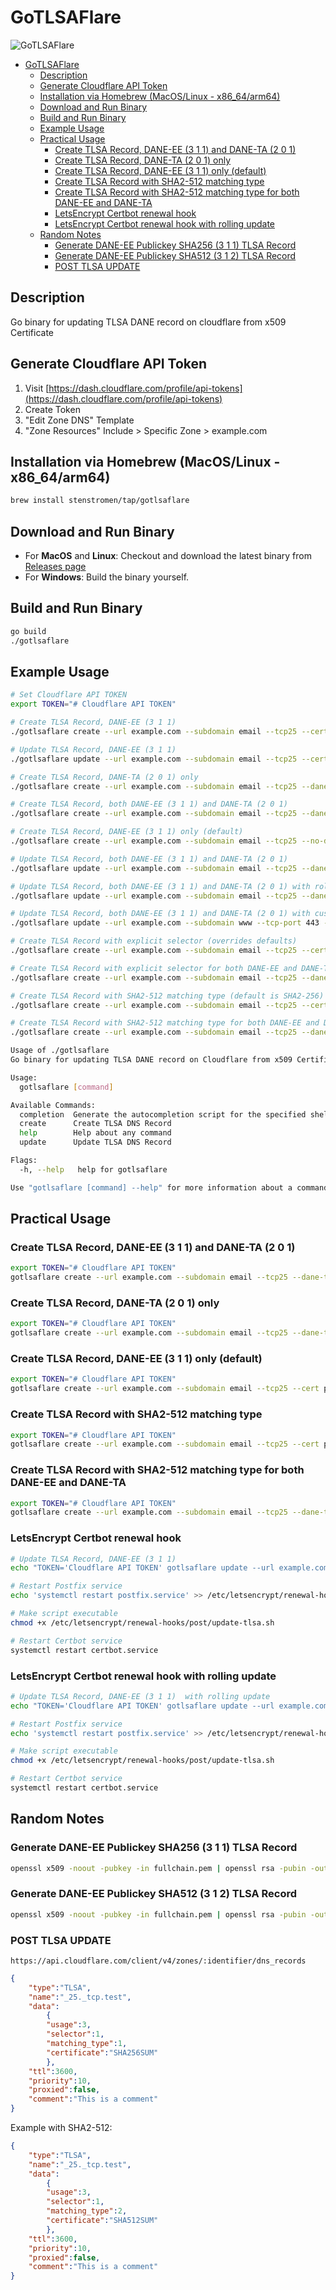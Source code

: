 <!-- markdownlint-disable MD051 -->
# GoTLSAFlare

![GoTLSAFlare](./gotlsaflare.webp)

- [GoTLSAFlare](#gotlsaflare)
  - [Description](#description)
  - [Generate Cloudflare API Token](#generate-cloudflare-api-token)
  - [Installation via Homebrew (MacOS/Linux - x86\_64/arm64)](#installation-via-homebrew-macoslinux---x86_64arm64)
  - [Download and Run Binary](#download-and-run-binary)
  - [Build and Run Binary](#build-and-run-binary)
  - [Example Usage](#example-usage)
  - [Practical Usage](#practical-usage)
    - [Create TLSA Record, DANE-EE (3 1 1) and DANE-TA (2 0 1)](#create-tlsa-record-dane-ee-3-1-1-and-dane-ta-2-0-1)
    - [Create TLSA Record, DANE-TA (2 0 1) only](#create-tlsa-record-dane-ta-2-0-1-only)
    - [Create TLSA Record, DANE-EE (3 1 1) only (default)](#create-tlsa-record-dane-ee-3-1-1-only-default)
    - [Create TLSA Record with SHA2-512 matching type](#create-tlsa-record-with-sha2-512-matching-type)
    - [Create TLSA Record with SHA2-512 matching type for both DANE-EE and DANE-TA](#create-tlsa-record-with-sha2-512-matching-type-for-both-dane-ee-and-dane-ta)
    - [LetsEncrypt Certbot renewal hook](#letsencrypt-certbot-renewal-hook)
    - [LetsEncrypt Certbot renewal hook with rolling update](#letsencrypt-certbot-renewal-hook-with-rolling-update)
  - [Random Notes](#random-notes)
    - [Generate DANE-EE Publickey SHA256 (3 1 1) TLSA Record](#generate-dane-ee-publickey-sha256-3-1-1-tlsa-record)
    - [Generate DANE-EE Publickey SHA512 (3 1 2) TLSA Record](#generate-dane-ee-publickey-sha512-3-1-2-tlsa-record)
    - [POST TLSA UPDATE](#post-tlsa-update)

## Description

Go binary for updating TLSA DANE record on cloudflare from x509 Certificate

## Generate Cloudflare API Token

1. Visit [https://dash.cloudflare.com/profile/api-tokens](https://dash.cloudflare.com/profile/api-tokens)
2. Create Token
3. "Edit Zone DNS" Template
4. "Zone Resources" Include > Specific Zone > example.com

## Installation via Homebrew (MacOS/Linux - x86_64/arm64)

```bash
brew install stenstromen/tap/gotlsaflare
```

## Download and Run Binary

- For **MacOS** and **Linux**: Checkout and download the latest binary from [Releases page](https://github.com/Stenstromen/gotlsaflare/releases/latest/)
- For **Windows**: Build the binary yourself.

## Build and Run Binary

```bash
go build
./gotlsaflare
```

## Example Usage

```bash
# Set Cloudflare API TOKEN
export TOKEN="# Cloudflare API TOKEN"

# Create TLSA Record, DANE-EE (3 1 1)
./gotlsaflare create --url example.com --subdomain email --tcp25 --cert path/to/certificate.pem

# Update TLSA Record, DANE-EE (3 1 1)
./gotlsaflare update --url example.com --subdomain email --tcp25 --cert path/to/certificate.pem

# Create TLSA Record, DANE-TA (2 0 1) only
./gotlsaflare create --url example.com --subdomain email --tcp25 --dane-ta --no-dane-ee --cert path/to/fullchain.pem

# Create TLSA Record, both DANE-EE (3 1 1) and DANE-TA (2 0 1)
./gotlsaflare create --url example.com --subdomain email --tcp25 --dane-ta --cert path/to/fullchain.pem

# Create TLSA Record, DANE-EE (3 1 1) only (default)
./gotlsaflare create --url example.com --subdomain email --tcp25 --no-dane-ta --cert path/to/certificate.pem

# Update TLSA Record, both DANE-EE (3 1 1) and DANE-TA (2 0 1)
./gotlsaflare update --url example.com --subdomain email --tcp25 --dane-ta --cert path/to/fullchain.pem

# Update TLSA Record, both DANE-EE (3 1 1) and DANE-TA (2 0 1) with rolling update (keeps old record for TTL seconds, then deletes it)
./gotlsaflare update --url example.com --subdomain email --tcp25 --dane-ta --cert path/to/fullchain.pem --rollover

# Update TLSA Record, both DANE-EE (3 1 1) and DANE-TA (2 0 1) with custom TCP port
./gotlsaflare update --url example.com --subdomain www --tcp-port 443 --dane-ta --cert path/to/fullchain.pem

# Create TLSA Record with explicit selector (overrides defaults)
./gotlsaflare create --url example.com --subdomain email --tcp25 --cert path/to/certificate.pem --selector 0

# Create TLSA Record with explicit selector for both DANE-EE and DANE-TA (overrides defaults)
./gotlsaflare create --url example.com --subdomain email --tcp25 --dane-ta --cert path/to/certificate.pem --selector 0

# Create TLSA Record with SHA2-512 matching type (default is SHA2-256)
./gotlsaflare create --url example.com --subdomain email --tcp25 --cert path/to/certificate.pem --matching-type 2

# Create TLSA Record with SHA2-512 matching type for both DANE-EE and DANE-TA
./gotlsaflare create --url example.com --subdomain email --tcp25 --dane-ta --cert path/to/certificate.pem --matching-type 2
```

```bash
Usage of ./gotlsaflare
Go binary for updating TLSA DANE record on Cloudflare from x509 Certificate.

Usage:
  gotlsaflare [command]

Available Commands:
  completion  Generate the autocompletion script for the specified shell
  create      Create TLSA DNS Record
  help        Help about any command
  update      Update TLSA DNS Record

Flags:
  -h, --help   help for gotlsaflare

Use "gotlsaflare [command] --help" for more information about a command.
```

## Practical Usage

### Create TLSA Record, DANE-EE (3 1 1) and DANE-TA (2 0 1)

```bash
export TOKEN="# Cloudflare API TOKEN"
gotlsaflare create --url example.com --subdomain email --tcp25 --dane-ta --cert path/to/fullchain.pem
```

### Create TLSA Record, DANE-TA (2 0 1) only

```bash
export TOKEN="# Cloudflare API TOKEN"
gotlsaflare create --url example.com --subdomain email --tcp25 --dane-ta --no-dane-ee --cert path/to/fullchain.pem
```

### Create TLSA Record, DANE-EE (3 1 1) only (default)

```bash
export TOKEN="# Cloudflare API TOKEN"
gotlsaflare create --url example.com --subdomain email --tcp25 --cert path/to/certificate.pem
```

### Create TLSA Record with SHA2-512 matching type

```bash
export TOKEN="# Cloudflare API TOKEN"
gotlsaflare create --url example.com --subdomain email --tcp25 --cert path/to/certificate.pem --matching-type 2
```

### Create TLSA Record with SHA2-512 matching type for both DANE-EE and DANE-TA

```bash
export TOKEN="# Cloudflare API TOKEN"
gotlsaflare create --url example.com --subdomain email --tcp25 --dane-ta --cert path/to/fullchain.pem --matching-type 2
```

### LetsEncrypt Certbot renewal hook

```bash
# Update TLSA Record, DANE-EE (3 1 1)
echo "TOKEN='Cloudflare API TOKEN' gotlsaflare update --url example.com --subdomain email --tcp25 --cert path/to/fullchain.pem" >> /etc/letsencrypt/renewal-hooks/post/update-tlsa.sh

# Restart Postfix service
echo 'systemctl restart postfix.service' >> /etc/letsencrypt/renewal-hooks/post/update-tlsa.sh

# Make script executable
chmod +x /etc/letsencrypt/renewal-hooks/post/update-tlsa.sh

# Restart Certbot service
systemctl restart certbot.service
```

### LetsEncrypt Certbot renewal hook with rolling update

```bash
# Update TLSA Record, DANE-EE (3 1 1)  with rolling update
echo "TOKEN='Cloudflare API TOKEN' gotlsaflare update --url example.com --subdomain email --tcp25 --dane-ta --cert path/to/fullchain.pem --rollover" >> /etc/letsencrypt/renewal-hooks/post/update-tlsa.sh

# Restart Postfix service
echo 'systemctl restart postfix.service' >> /etc/letsencrypt/renewal-hooks/post/update-tlsa.sh

# Make script executable
chmod +x /etc/letsencrypt/renewal-hooks/post/update-tlsa.sh

# Restart Certbot service
systemctl restart certbot.service
```

## Random Notes

### Generate DANE-EE Publickey SHA256 (3 1 1) TLSA Record

```bash
openssl x509 -noout -pubkey -in fullchain.pem | openssl rsa -pubin -outform DER 2>/dev/null | sha256sum
```

### Generate DANE-EE Publickey SHA512 (3 1 2) TLSA Record

```bash
openssl x509 -noout -pubkey -in fullchain.pem | openssl rsa -pubin -outform DER 2>/dev/null | sha512sum
```

### POST TLSA UPDATE

`https://api.cloudflare.com/client/v4/zones/:identifier/dns_records`

```json
{
    "type":"TLSA",
    "name":"_25._tcp.test",
    "data":
        {
        "usage":3,
        "selector":1,
        "matching_type":1,
        "certificate":"SHA256SUM"
        },
    "ttl":3600,
    "priority":10,
    "proxied":false,
    "comment":"This is a comment"
}
```

Example with SHA2-512:

```json
{
    "type":"TLSA",
    "name":"_25._tcp.test",
    "data":
        {
        "usage":3,
        "selector":1,
        "matching_type":2,
        "certificate":"SHA512SUM"
        },
    "ttl":3600,
    "priority":10,
    "proxied":false,
    "comment":"This is a comment"
}
```
